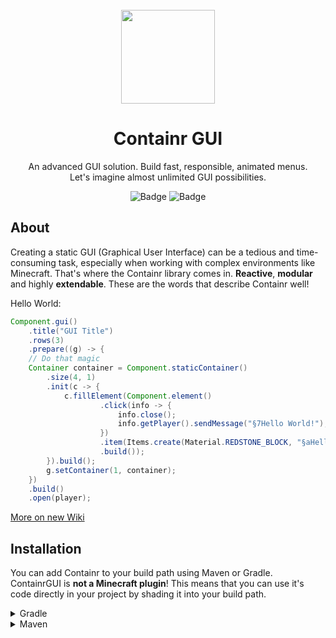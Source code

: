 <div align="center">
<!-- Image -->
<br>
<img src="https://user-images.githubusercontent.com/67344817/221914079-d2b0aa8d-4895-4b11-9d7a-7f338e56cb5f.png" width=150 height=150>

# Containr GUI
An advanced GUI solution. Build fast, responsible, animated menus.<br>Let's imagine almost unlimited GUI possibilities.<br>

![Badge](https://img.shields.io/jitpack/version/com.github.ZorTik/ContainrGUI?style=for-the-badge) ![Badge](https://img.shields.io/github/license/ZorTik/ContainrGUI?style=for-the-badge)
</div>

## About
Creating a static GUI (Graphical User Interface) can be a tedious and time-consuming task, especially when working with complex environments like Minecraft. That's where the Containr library comes in. **Reactive**, **modular** and highly **extendable**. These are the words that describe Containr well!

Hello World:
```java
Component.gui()
    .title("GUI Title")
    .rows(3)
    .prepare((g) -> {
	// Do that magic
	Container container = Component.staticContainer()
	    .size(4, 1)
	    .init(c -> {
	    	c.fillElement(Component.element()
                    .click(info -> {
                        info.close();
                        info.getPlayer().sendMessage("§7Hello World!");
                    })
                    .item(Items.create(Material.REDSTONE_BLOCK, "§aHello World Message"))
                    .build());
	    }).build();
        g.setContainer(1, container);
    })
    .build()
    .open(player);
```
[More on new Wiki](https://github.com/ZorTik/ContainrGUI/wiki)

## Installation
You can add Containr to your build path using Maven or Gradle. ContainrGUI is **not a Minecraft plugin**! This means that you can use it's code directly in your project by shading it into your build path.

<details><summary>Gradle</summary>

Add this project to your build path using Gradle with JitPack as represented below.
```gradle
repositories {
	maven { url = 'https://jitpack.io' }
}
```
```gradle
dependencies {
	implementation 'com.github.ZorTik:ContainrGUI:0.6'
}
```
</details>

<details><summary>Maven</summary>

You can also use Maven with JitPack as seen below.
```xml
<repositories>
	<repository>
		<id>jitpack.io</id>
		<url>https://jitpack.io</url>
	</repository>
</repositories>
```
```xml
<dependency>
	<groupId>com.github.ZorTik</groupId>
		<artifactId>ContainrGUI</artifactId>
	<version>0.6</version>
</dependency>
```
</details>
